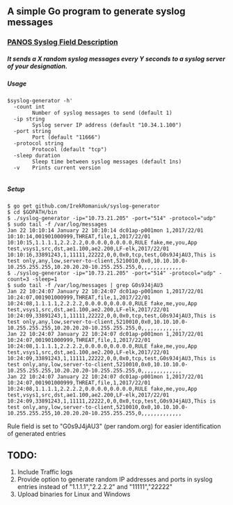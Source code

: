 ## A simple Go program to generate syslog messages
### [PANOS Syslog Field Description](https://www.paloaltonetworks.com/documentation/61/pan-os/pan-os/reports-and-logging/syslog-field-descriptions)
##### It sends a X random syslog messages every Y seconds to a syslog server of your designation.
##### Usage 
```
$syslog-generator -h'
  -count int
        Number of syslog messages to send (default 1)    
  -ip string
        Syslog server IP address (default "10.34.1.100")      
  -port string 
        Port (default "11666")       
  -protocol string  
        Protocol (default "tcp")        
  -sleep duration 
        Sleep time between syslog messages (default 1ns)        
  -v    Prints current version
  
  ```
##### Setup
  ```
  $ go get github.com/IrekRomaniuk/syslog-generator
  $ cd $GOPATH/bin
  $ ./syslog-generator -ip="10.73.21.205" -port="514" -protocol="udp"
  $ sudo tail -f /var/log/messages
  Jan 22 10:10:14 January 22 10:10:14 dc01ap-p001mon 1,2017/22/01 10:10:14,001901000999,THREAT,file,1,2017/22/01 10:10:15,1.1.1.1,2.2.2.2,0.0.0.0,0.0.0.0,RULE fake,me,you,App test,vsys1,src,dst,ae1.100,ae2.200,LF-elk,2017/22/01 10:10:16,33891243,1,11111,22222,0,0,0x0,tcp,test,G0s9J4jAU3,This is test only,any,low,server-to-client,5210010,0x0,10.10.10.0-10.255.255.255,10.20.20.20-10.255.255.255,0,,,,,,,,,,,,,
  $ ./syslog-generator -ip="10.73.21.205" -port="514" -protocol="udp" -count=3 -sleep=1
  $ sudo tail -f /var/log/messages | grep G0s9J4jAU3
  Jan 22 10:24:07 January 22 10:24:07 dc01ap-p001mon 1,2017/22/01 10:24:07,001901000999,THREAT,file,1,2017/22/01 10:24:08,1.1.1.1,2.2.2.2,0.0.0.0,0.0.0.0,RULE fake,me,you,App test,vsys1,src,dst,ae1.100,ae2.200,LF-elk,2017/22/01 10:24:09,33891243,1,11111,22222,0,0,0x0,tcp,test,G0s9J4jAU3,This is test only,any,low,server-to-client,5210010,0x0,10.10.10.0-10.255.255.255,10.20.20.20-10.255.255.255,0,,,,,,,,,,,,,
  Jan 22 10:24:07 January 22 10:24:07 dc01ap-p001mon 1,2017/22/01 10:24:07,001901000999,THREAT,file,1,2017/22/01 10:24:08,1.1.1.1,2.2.2.2,0.0.0.0,0.0.0.0,RULE fake,me,you,App test,vsys1,src,dst,ae1.100,ae2.200,LF-elk,2017/22/01 10:24:09,33891243,1,11111,22222,0,0,0x0,tcp,test,G0s9J4jAU3,This is test only,any,low,server-to-client,5210010,0x0,10.10.10.0-10.255.255.255,10.20.20.20-10.255.255.255,0,,,,,,,,,,,,,
  Jan 22 10:24:07 January 22 10:24:07 dc01ap-p001mon 1,2017/22/01 10:24:07,001901000999,THREAT,file,1,2017/22/01 10:24:08,1.1.1.1,2.2.2.2,0.0.0.0,0.0.0.0,RULE fake,me,you,App test,vsys1,src,dst,ae1.100,ae2.200,LF-elk,2017/22/01 10:24:09,33891243,1,11111,22222,0,0,0x0,tcp,test,G0s9J4jAU3,This is test only,any,low,server-to-client,5210010,0x0,10.10.10.0-10.255.255.255,10.20.20.20-10.255.255.255,0,,,,,,,,,,,,,
```

Rule field is set to "G0s9J4jAU3" (per random.org) for easier identification of generated entries

## TODO:
1. Include Traffic logs
2. Provide option to generate random IP addresses and ports in syslog entries instead of "1.1.1.1","2.2.2.2" and "11111","22222"
3. Upload binaries for Linux and Windows
